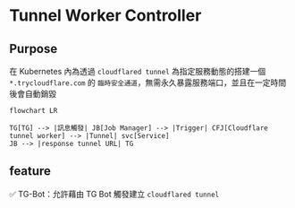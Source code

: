 # Tunnel Worker Controller

## Purpose

在 Kubernetes 內為透過 `cloudflared tunnel` 為指定服務動態的搭建一個 `*.trycloudflare.com` 的 `臨時安全通道`，無需永久暴露服務端口，並且在一定時間後會自動銷毀

```mermaid
flowchart LR

TG[TG] --> |訊息觸發| JB[Job Manager] --> |Trigger| CFJ[Cloudflare tunnel worker] --> |Tunnel| svc[Service]
JB --> |response tunnel URL| TG
```

## feature

✅ TG-Bot：允許藉由 TG Bot 觸發建立 `cloudflared tunnel`
